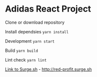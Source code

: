 # Adidas React Project

Clone or download repository

Install dependsies
`yarn install`

Development
`yarn start`

Build
`yarn build`

Lint check
`yarn lint`

[Link to Surge.sh](http://red-profit.surge.sh) - http://red-profit.surge.sh
